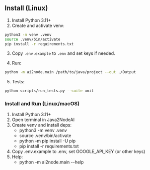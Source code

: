 ﻿## Install (Linux)

1. Install Python 3.11+
2. Create and activate venv:

```bash
python3 -m venv .venv
source .venv/bin/activate
pip install -r requirements.txt
```

3. Copy `.env.example` to `.env` and set keys if needed.

4. Run:

```bash
python -m ai2node.main /path/to/java/project --out ./Output
```

5. Tests:

```bash
python scripts/run_tests.py --suite unit
```

### Install and Run (Linux/macOS)

1. Install Python 3.11+
2. Open terminal in Java2NodeAI
3. Create venv and install deps:
   - python3 -m venv .venv
   - source .venv/bin/activate
   - python -m pip install -U pip
   - pip install -r requirements.txt
4. Copy .env.example to .env, set GOOGLE_API_KEY (or other keys)
5. Help:
   - python -m ai2node.main --help

